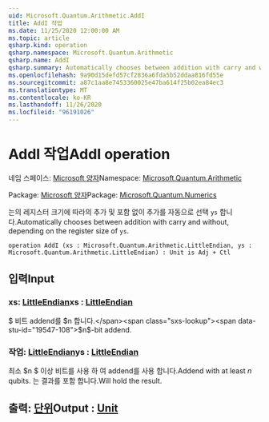 ```yaml
---
uid: Microsoft.Quantum.Arithmetic.AddI
title: AddI 작업
ms.date: 11/25/2020 12:00:00 AM
ms.topic: article
qsharp.kind: operation
qsharp.namespace: Microsoft.Quantum.Arithmetic
qsharp.name: AddI
qsharp.summary: Automatically chooses between addition with carry and without, depending on the register size of `ys`.
ms.openlocfilehash: 9a90d15defd57cf2836a6fda5b52ddaa816fd55e
ms.sourcegitcommit: a87c1aa8e7453360025e47ba614f25b02ea84ec3
ms.translationtype: MT
ms.contentlocale: ko-KR
ms.lasthandoff: 11/26/2020
ms.locfileid: "96191026"
---
```

# <a name="addi-operation"></a><span data-ttu-id="19547-102">AddI 작업</span><span class="sxs-lookup"><span data-stu-id="19547-102">AddI operation</span></span>

<span data-ttu-id="19547-103">네임 스페이스: [Microsoft 양자](xref:Microsoft.Quantum.Arithmetic)</span><span class="sxs-lookup"><span data-stu-id="19547-103">Namespace: [Microsoft.Quantum.Arithmetic](xref:Microsoft.Quantum.Arithmetic)</span></span>

<span data-ttu-id="19547-104">Package: [Microsoft 양자](https://nuget.org/packages/Microsoft.Quantum.Numerics)</span><span class="sxs-lookup"><span data-stu-id="19547-104">Package: [Microsoft.Quantum.Numerics](https://nuget.org/packages/Microsoft.Quantum.Numerics)</span></span>


<span data-ttu-id="19547-105">는의 레지스터 크기에 따라의 추가 및 포함 없이 추가를 자동으로 선택 `ys` 합니다.</span><span class="sxs-lookup"><span data-stu-id="19547-105">Automatically chooses between addition with carry and without, depending on the register size of `ys`.</span></span>

```qsharp
operation AddI (xs : Microsoft.Quantum.Arithmetic.LittleEndian, ys : Microsoft.Quantum.Arithmetic.LittleEndian) : Unit is Adj + Ctl
```


## <a name="input"></a><span data-ttu-id="19547-106">입력</span><span class="sxs-lookup"><span data-stu-id="19547-106">Input</span></span>

### <a name="xs--littleendian"></a><span data-ttu-id="19547-107">xs: [LittleEndian](xref:Microsoft.Quantum.Arithmetic.LittleEndian)</span><span class="sxs-lookup"><span data-stu-id="19547-107">xs : [LittleEndian](xref:Microsoft.Quantum.Arithmetic.LittleEndian)</span></span>

<span data-ttu-id="19547-108">$ 비트 addend를 $n 합니다.</span><span class="sxs-lookup"><span data-stu-id="19547-108">$n$-bit addend.</span></span>


### <a name="ys--littleendian"></a><span data-ttu-id="19547-109">작업: [LittleEndian](xref:Microsoft.Quantum.Arithmetic.LittleEndian)</span><span class="sxs-lookup"><span data-stu-id="19547-109">ys : [LittleEndian](xref:Microsoft.Quantum.Arithmetic.LittleEndian)</span></span>

<span data-ttu-id="19547-110">최소 $n $ 이상 비트를 사용 하 여 addend를 사용 합니다.</span><span class="sxs-lookup"><span data-stu-id="19547-110">Addend with at least $n$ qubits.</span></span> <span data-ttu-id="19547-111">는 결과를 포함 합니다.</span><span class="sxs-lookup"><span data-stu-id="19547-111">Will hold the result.</span></span>



## <a name="output--unit"></a><span data-ttu-id="19547-112">출력: [단위](xref:microsoft.quantum.lang-ref.unit)</span><span class="sxs-lookup"><span data-stu-id="19547-112">Output : [Unit](xref:microsoft.quantum.lang-ref.unit)</span></span>

